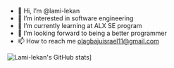 - 👋 Hi, I’m @lami-lekan
- 👀 I’m interested in software engineering
- 🌱 I’m currently learning at ALX SE program
- 💞️ I’m looking forward to being a better programmer
- 📫 How to reach me olagbajuisrael11@gmail.com

<!---
lami-lekan/lami-lekan is a ✨ special ✨ repository because its `README.md` (this file) appears on your GitHub profile.
You can click the Preview link to take a look at your changes.
--->
![Lami-lekan's GitHub stats](https://github-readme-stats.vercel.app/api?username=lami-lekan&count_private=true&show_icons=true&theme=onedark&hide_rank=false)]
